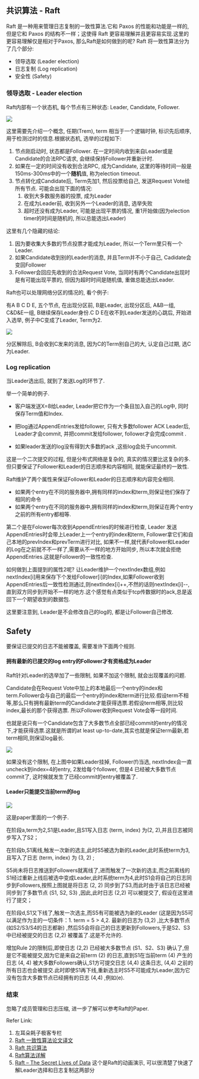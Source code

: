 ## 共识算法 - Raft

Raft 是一种用来管理日志复制的一致性算法.它和 Paxos 的性能和功能是一样的,但是它和 Paxos 的结构不一样；这使得 Raft 更容易理解并且更容易实现.这里的更容易理解仅是相对于Paxos, 那么Raft是如何做到的呢?  Raft 将一致性算法分为了几个部分:

- 领导选取 (Leader election) 
- 日志复制 (Log replication) 
- 安全性 (Safety)

### 领导选取 - Leader election

Raft内部有一个状态机, 每个节点有三种状态: Leader, Candidate, Follower.

![](_images/raft_role_sm.png)

这里需要先介绍一个概念, 任期(Trem),  term 相当于一个逻辑时钟, 标识先后顺序, 用于检测过时的信息.根据状态机, 选举的过程如下:

1. 节点刚启动时, 状态都是Follower.  在一定时间内收到来自Leader或是Candidate的合法RPC请求, 会继续保持Follower并重新计时.
2. 如果在一定的时间没有收到合法RPC, 成为Candidate,  这里的等待时间一般是150ms-300ms中的一个**随机**值, 称为election timeout.
3. 节点转化成Candidate后, Term先加1, 然后投票给自己, 发送Request Vote给所有节点. 可能会出现下面的情况:
   1. 收到大多数服务器的投票, 成为Leader
   2. 在成为Leader前, 收到另外一个Leader的消息, 选举失败
   3. 超时还没有成为Leader, 可能是出现平票的情况, 重1开始做(因为election timer的时间是随机的, 所以总能选出Leader)

这里有几个隐藏的结论:

1. 因为要收集大多数的节点投票才能成为Leader, 所以一个Term里只有一个Leader.
2. 如果Candidate收到别的Leader的消息, 并且Term并不小于自己, Cadidate会变回Follower
3. Follower会回应先收到的合法Request Vote, 当同时有两个Candidate出现时是有可能出现平票的, 但因为超时时间是随机值, 重做总能选出Leader.

Raft也可以处理网络分区的情况的, 看个例子:

有A B C D E, 五个节点, 在出现分区前,  B是Leader, 出现分区后, A&B一组, C&D&E一组, B继续保存Leader身份.C D E在收不到Leader发送的心跳后, 开始进入选举, 例子中C变成了Leader, Term为2.

![](_images/raft_partition.png)

分区解除后, B会收到C发来的消息, 因为C的Term别自己的大, 认定自己过期, 选C为Leader.

### Log replication

当Leader选出后, 就到了发送Log的环节了.

举一个简单的例子. 

- 客户端发送X=8给Leader, Leader把它作为一个条目加入自己的Log中, 同时保存Term值和Index. 

- 把log通过AppendEntries发给follower, 只有大多数follower ACK Leader后, Leader才会commit, 并把commit发给follower, follower才会完成commit .

- 如果leader发送的log没有得到大多数的ack ,这些log会处于uncommit. 

这是一个二次提交的过程, 但是分布式网络是复杂的, 真实的情况要比这复杂的多.但只要保证了Follower和Leader的日志顺序和内容相同, 就能保证最终的一致性.

Raft维护了两个属性来保证Follower和Leader的日志顺序和内容完全相同.

- 如果两个entry在不同的服务器中,拥有同样的index和term,则保证他们保存了相同的命令
- 如果两个entry在不同的服务器中,拥有同样的index和term,则保证在两个entry之前的所有entry都相等.


第二个是在Folower每次收到AppendEntries的时候进行检查, Leader 发送AppendEntries时会带上Leader上一个entry的index和term, Follower拿它们和自己本地的prevIndex和prevTerm进行对比, 如果不一样,就代表Follower和Leader的Log在之前就不不一样了,需要从不一样的地方开始同步, 所以本次就会拒绝AppendEntries.这就是Follower的一致性检查.

如何做到上面提到的属性2呢? 让Leader维护一个nextIndex数组,例如nextIndex[i]用来保存下个发给Follower[i]的Index,如果Follower收到AppendEntries后一致性检测通过,则nextIndex[i]++,不然的话则nextIndex[i]--,直到双方同步到开始不一样的地方.这个感觉有点类似于tcp传数据时的ack,总是返回下一个期望收到的数据包.

这里要注意到, Leader是不会修改自己的log的, 都是让Follower自己修改.

## Safety

要保证已提交的日志不能被覆盖, 需要准许下面两个规则.

#### 拥有最新的已提交的log entry的Follower才有资格成为Leader

Raft针对Leader的选举加了一些限制, 如果不加这个限制, 就会出现覆盖的问题.

Candidate会在Request Vote中加上的本地最后一个entry的index和term.Follower会与自己的最后一个entry的index和term进行比较.假设term不相等,那么只有拥有最新term的Candidate才能获得选票.若假设term相等,则比较index,最长的那个获得选票. 所以Follower收到Request Vote会等一段时间.

也就是说只有一个Candidate包含了大多数节点全部已经commit的entry的情况下,才能获得选票.这就是所谓的at least up-to-date,其实也就是保证term最新,若term相同,则保证log最长.

![](_images/raft_case.png)

如果没有这个限制, 在上图中如果Leader挂掉, Follower(f)当选, nextIndex会一直uncheck到index=4的entry, 2发给每个follower, 但是4 已经被大多数节点commit了, 这时候就发生了已经commit的entry被覆盖了.

#### Leader只能提交当前term的log

![](_images/raft_commit_rule.png)

这是paper里面的一个例子.

在阶段a,term为2,S1是Leader,且S1写入日志 (term, index) 为(2, 2),并且日志被同步写入了S2；

在阶段b,S1离线,触发一次新的选主,此时S5被选为新的Leader,此时系统term为3,且写入了日志 (term, index) 为 (3, 2) ;

S5尚未将日志推送到Followers就离线了,进而触发了一次新的选主,而之前离线的S1经过重新上线后被选中变成Leader,此时系统term为4,此时S1会将自己的日志同步到Followers,按照上图就是将日志 (2, 2) 同步到了S3,而此时由于该日志已经被同步到了多数节点 (S1, S2, S3) ,因此,此时日志 (2,2) 可以被提交了, 假设在这里进行了提交；

在阶段d,S1又下线了,触发一次选主,而S5有可能被选为新的Leader (这是因为S5可以满足作为主的一切条件：1. term = 5 > 4,2. 最新的日志为 (3,2) ,比大多数节点 (如S2/S3/S4的日志都新) ,然后S5会将自己的日志更新到Followers,于是S2、S3中已经被提交的日志 (2,2) 被覆盖了.这是不允许的.

增加Rule 2的限制后,即使日志 (2,2) 已经被大多数节点 (S1、S2、S3) 确认了,但是它不能被提交,因为它是来自之前term (2) 的日志,直到S1在当前term (4) 产生的日志 (4, 4) 被大多数Followers确认,S1方可提交日志 (4,4) 这条日志, (4,4) 之前的所有日志也会被提交.此时即使S1再下线,重新选主时S5不可能成为Leader,因为它没有包含大多数节点已经拥有的日志 (4,4) ,例如(e).

### 结束

忽略了成员管理和日志压缩, 进一步了解可以参考Raft的Paper.

Refer Link:

1. 左耳朵耗子极客专栏
2. [Raft 一致性算法论文译文](http://www.infoq.com/cn/articles/raft-paper)
3. [Raft 共识算法](http://threezj.com/2017/06/11/Raft%20%E5%85%B1%E8%AF%86%E7%AE%97%E6%B3%95/)
4. [Raft算法详解](https://zhuanlan.zhihu.com/p/32052223)
5. [Raft – The Secret Lives of Data](http://thesecretlivesofdata.com/raft/) 这个是Raft的动画演示, 可以很清楚了快速了解Leader选择和日志复制这两部分